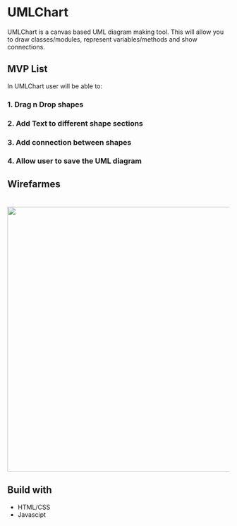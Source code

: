 # UMLChart

UMLChart is a canvas based UML diagram making tool. This will allow you to draw classes/modules, represent variables/methods and show connections.

## MVP List
In UMLChart user will be able to:
### 1. Drag n Drop shapes
### 2. Add Text to different shape sections
### 3. Add connection between shapes
### 4. Allow user to save the UML diagram

## Wirefarmes
<h1 align="center">
  <img src="https://github.com/khaliqzohaib92/UMLChart/wireframe.jpg" width="600" height="auto" align="center"/>
</h1>

## Build with
- HTML/CSS
- Javascipt

